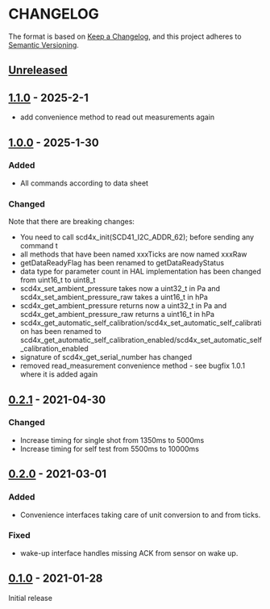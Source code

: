 # CHANGELOG

The format is based on [Keep a Changelog](https://keepachangelog.com/en/1.0.0/),
and this project adheres to [Semantic Versioning](https://semver.org/spec/v2.0.0.html).

## [Unreleased] 


## [1.1.0] - 2025-2-1

- add convenience method to read out measurements again

## [1.0.0] - 2025-1-30

### Added

- All commands according to data sheet


### Changed

Note that there are breaking changes:
- You need to call scd4x_init(SCD41_I2C_ADDR_62); before sending any command t
- all methods that have been named xxxTicks are now named xxxRaw
- getDataReadyFlag has been renamed to getDataReadyStatus
- data type for parameter count in HAL implementation has been changed from uint16_t to uint8_t 
- scd4x_set_ambient_pressure takes now a uint32_t in Pa and scd4x_set_ambient_pressure_raw takes a uint16_t in hPa
- scd4x_get_ambient_pressure returns now a uint32_t in Pa and scd4x_get_ambient_pressure_raw returns a uint16_t in hPa
- scd4x_get_automatic_self_calibration/scd4x_set_automatic_self_calibration has been renamed to scd4x_get_automatic_self_calibration_enabled/scd4x_set_automatic_self_calibration_enabled
- signature of scd4x_get_serial_number has changed
- removed read_measurement convenience method - see bugfix 1.0.1 where it is added again


## [0.2.1] - 2021-04-30

### Changed

* Increase timing for single shot from 1350ms to 5000ms
* Increase timing for self test from 5500ms to 10000ms


## [0.2.0] - 2021-03-01

### Added
- Convenience interfaces taking care of unit conversion to and from ticks.

### Fixed
- wake-up interface handles missing ACK from sensor on wake up.


## [0.1.0] - 2021-01-28

Initial release


[Unreleased]: https://github.com/Sensirion/embedded-i2c-scd4x/compare/1.1.0...HEAD
[1.1.0]: https://github.com/Sensirion/embedded-i2c-scd4x/compare/1.0.0...1.1.0
[1.0.0]: https://github.com/Sensirion/embedded-i2c-scd4x/compare/0.2.1...1.0.0
[0.2.1]: https://github.com/Sensirion/embedded-i2c-scd4x/compare/0.2.0...0.2.1
[0.2.0]: https://github.com/Sensirion/embedded-i2c-scd4x/compare/0.1.0...0.2.0
[0.1.0]: https://github.com/Sensirion/embedded-i2c-scd4x/releases/tag/0.1.0
